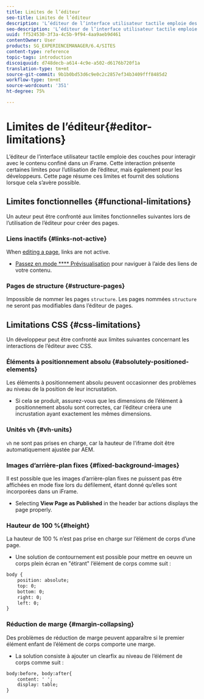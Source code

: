 ```yaml
---
title: Limites de l’éditeur
seo-title: Limites de l’éditeur
description: 'L’éditeur de l’interface utilisateur tactile emploie des couches pour interagir avec le contenu confiné dans un iFrame. Cette interaction présente certaines limites pour l’utilisation de l’éditeur, mais également pour les développeurs. '
seo-description: 'L’éditeur de l’interface utilisateur tactile emploie des couches pour interagir avec le contenu confiné dans un iFrame. Cette interaction présente certaines limites pour l’utilisation de l’éditeur, mais également pour les développeurs. '
uuid: ff524530-3f3a-4c5b-9f94-4aa9aeb9d461
contentOwner: User
products: SG_EXPERIENCEMANAGER/6.4/SITES
content-type: reference
topic-tags: introduction
discoiquuid: d748decb-a614-4c9e-a502-d6176b720f1a
translation-type: tm+mt
source-git-commit: 9b1b0bd53d6c9e0c2c2857ef34b3409fff8485d2
workflow-type: tm+mt
source-wordcount: '351'
ht-degree: 75%

---
```



# Limites de l’éditeur{#editor-limitations}

L’éditeur de l’interface utilisateur tactile emploie des couches pour interagir avec le contenu confiné dans un iFrame. Cette interaction présente certaines limites pour l’utilisation de l’éditeur, mais également pour les développeurs. Cette page résume ces limites et fournit des solutions lorsque cela s’avère possible.

## Limites fonctionnelles {#functional-limitations}

Un auteur peut être confronté aux limites fonctionnelles suivantes lors de l’utilisation de l’éditeur pour créer des pages.

### Liens inactifs {#links-not-active}

When [editing a page](/help/sites-authoring/editing-content.md), links are not active.

* [Passez en mode **** Prévisualisation](/help/sites-authoring/editing-content.md#preview-mode) pour naviguer à l’aide des liens de votre contenu.

### Pages de structure {#structure-pages}

Impossible de nommer les pages `structure`. Les pages nommées `structure` ne seront pas modifiables dans l’éditeur de pages.

## Limitations CSS {#css-limitations}

Un développeur peut être confronté aux limites suivantes concernant les interactions de l’éditeur avec CSS.

### Éléments à positionnement absolu {#absolutely-positioned-elements}

Les éléments à positionnement absolu peuvent occasionner des problèmes au niveau de la position de leur incrustation.

* Si cela se produit, assurez-vous que les dimensions de l’élément à positionnement absolu sont correctes, car l’éditeur créera une incrustation ayant exactement les mêmes dimensions.

### Unités vh {#vh-units}

`vh` ne sont pas prises en charge, car la hauteur de l&#39;iframe doit être automatiquement ajustée par AEM.

### Images d’arrière-plan fixes {#fixed-background-images}

Il est possible que les images d’arrière-plan fixes ne puissent pas être affichées en mode fixe lors du défilement, étant donné qu’elles sont incorporées dans un iFrame.

* Selecting **View Page as Published** in the header bar actions displays the page properly.

### Hauteur de 100 %{#height}

La hauteur de 100 % n’est pas prise en charge sur l’élément de corps d’une page.

* Une solution de contournement est possible pour mettre en oeuvre un corps plein écran en &quot;étirant&quot; l’élément de corps comme suit :

```xml
body {
    position: absolute;
    top: 0;
    bottom: 0;
    right: 0;
    left: 0;
}
```

### Réduction de marge {#margin-collapsing}

Des problèmes de réduction de marge peuvent apparaître si le premier élément enfant de l’élément de corps comporte une marge.

* La solution consiste à ajouter un clearfix au niveau de l’élément de corps comme suit :

```xml
body:before, body:after{
    content: ' ';
    display: table;
}
```

